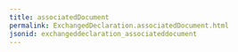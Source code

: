 ```yaml
---
title: associatedDocument
permalink: ExchangedDeclaration.associatedDocument.html
jsonid: exchangeddeclaration_associateddocument
---
```

